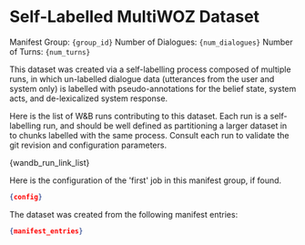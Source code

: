 # Self-Labelled MultiWOZ Dataset

Manifest Group: `{group_id}`
Number of Dialogues: `{num_dialogues}`
Number of Turns: `{num_turns}`

This dataset was created via a self-labelling process composed of multiple runs, in which un-labelled dialogue data
(utterances from the user and system only) is labelled with pseudo-annotations for the belief state,
system acts, and de-lexicalized system response. 

Here is the list of W&B runs contributing to this dataset. Each run is a self-labelling run, and should be well defined
as partitioning a larger dataset in to chunks labelled with the same process. Consult each run to validate the git 
revision and configuration parameters.

{wandb_run_link_list}

Here is the configuration of the 'first' job in this manifest group, if found.

```json
{config}
```

The dataset was created from the following manifest entries:

```json
{manifest_entries}
```
